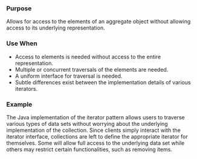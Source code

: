 ### Purpose
Allows for access to the elements of an aggregate object
without allowing access to its underlying representation.
### Use When
- Access to elements is needed without access to the entire
representation.
- Multiple or concurrent traversals of the elements are needed.
- A uniform interface for traversal is needed.
- Subtle differences exist between the implementation details
of various iterators.
### Example
The Java implementation of the iterator pattern allows users to
traverse various types of data sets without worrying about the
underlying implementation of the collection. Since clients simply
interact with the iterator interface, collections are left to define
the appropriate iterator for themselves. Some will allow full access
to the underlying data set while others may restrict certain
functionalities, such as removing items.